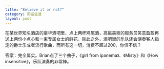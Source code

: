 ```yaml
---
title: "Believe it or not?"
category: 闲话生活
layout: post
---
```

在某世界知名酒店的豪华酒吧里，点上两杯鸡尾酒，高挑美丽的服务员笑意盈盈再送上两份小点心和一束专属女士的鲜花，除此之外，酒吧里的乐队还会演奏客人指定的爵士乐或者流行歌曲，而所有这一切，消费不超过200，你信不信？

答案：完全属实。Brian点了三个曲子，《girl from ipanema》、《Misty》和《How insensitive》，乐队演奏的非常棒。



